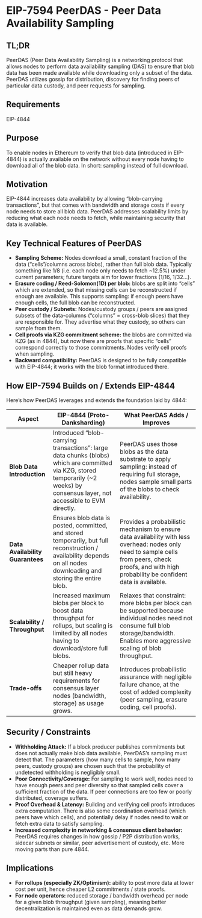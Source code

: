 # EIP-7594 PeerDAS - Peer Data Availability Sampling

## TL;DR

PeerDAS (Peer Data Availability Sampling) is a networking protocol that allows nodes to perform data availability sampling (DAS) to ensure that blob data has been made available while downloading only a subset of the data. PeerDAS utilizes gossip for distribution, discovery for finding peers of particular data custody, and peer requests for sampling.

## Requirements

EIP-4844

## Purpose

To enable nodes in Ethereum to verify that blob data (introduced in EIP-4844) is actually available on the network without every node having to download all of the blob data. In short: sampling instead of full download.

## Motivation

EIP-4844 increases data availability by allowing “blob-carrying transactions”, but that comes with bandwidth and storage costs if every node needs to store all blob data. PeerDAS addresses scalability limits by reducing what each node needs to fetch, while maintaining security that data is available.

## Key Technical Features of PeerDAS

- **Sampling Scheme:** Nodes download a small, constant fraction of the data (“cells”/columns across blobs), rather than full blob data. Typically something like 1/8 (i.e. each node only needs to fetch ~12.5%) under current parameters; future targets aim for lower fractions (1/16, 1/32…).
- **Erasure coding / Reed-Solomon(1D) per blob:** blobs are split into “cells” which are extended, so that missing cells can be reconstructed if enough are available. This supports sampling: if enough peers have enough cells, the full blob can be reconstructed.
- **Peer custody / Subnets:** Nodes/custody groups / peers are assigned subsets of the data-columns (“columns” = cross-blob slices) that they are responsible for. They advertise what they custody, so others can sample from them.
- **Cell proofs via KZG commitment scheme:** the blobs are committed via KZG (as in 4844), but now there are proofs that specific “cells” correspond correctly to those commitments. Nodes verify cell proofs when sampling.
- **Backward compatibility:** PeerDAS is designed to be fully compatible with EIP-4844; it works with the blob format introduced there.

## How EIP-7594 Builds on / Extends EIP-4844

Here’s how PeerDAS leverages and extends the foundation laid by 4844:

| Aspect | EIP-4844 (Proto-Danksharding) | What PeerDAS Adds / Improves |
|--------|-------------------------------|-------------------------------|
| **Blob Data Introduction** | Introduced “blob-carrying transactions”: large data chunks (blobs) which are committed via KZG, stored temporarily (~2 weeks) by consensus layer, not accessible to EVM directly. | PeerDAS uses those blobs as the data substrate to apply sampling: instead of requiring full storage, nodes sample small parts of the blobs to check availability. |
| **Data Availability Guarantees** | Ensures blob data is posted, committed, and stored temporarily, but full reconstruction / availability depends on all nodes downloading and storing the entire blob. | Provides a probabilistic mechanism to ensure data availability with less overhead: nodes only need to sample cells from peers, check proofs, and with high probability be confident data is available. |
| **Scalability / Throughput** | Increased maximum blobs per block to boost data throughput for rollups, but scaling is limited by all nodes having to download/store full blobs. | Relaxes that constraint: more blobs per block can be supported because individual nodes need not consume full blob storage/bandwidth. Enables more aggressive scaling of blob throughput. |
| **Trade-offs** | Cheaper rollup data but still heavy requirements for consensus layer nodes (bandwidth, storage) as usage grows. | Introduces probabilistic assurance with negligible failure chance, at the cost of added complexity (peer sampling, erasure coding, cell proofs). |

## Security  / Constraints

- **Withholding Attack:** If a block producer publishes commitments but does not actually make blob data available, PeerDAS’s sampling must detect that. The parameters (how many cells to sample, how many peers, custody groups) are chosen such that the probability of undetected withholding is negligibly small.
- **Poor Connectivity/Coverage:** For sampling to work well, nodes need to have enough peers and peer diversity so that sampled cells cover a sufficient fraction of the data. If peer connections are too few or poorly distributed, coverage suffers.
- **Proof Overhead & Latency:** Building and verifying cell proofs introduces extra computation. There is also some coordination overhead (which peers have which cells), and potentially delay if nodes need to wait or fetch extra data to satisfy sampling.
- **Increased complexity in networking & consensus client behavior:** PeerDAS requires changes in how gossip / P2P distribution works, sidecar subnets or similar, peer advertisement of custody, etc. More moving parts than pure 4844.

## Implications

- **For rollups (especially ZK/Optimism):** ability to post more data at lower cost per unit, hence cheaper L2 commitments / state proofs.
- **For node operators:** reduced storage / bandwidth overhead per node for a given blob throughput (given sampling), meaning better decentralization is maintained even as data demands grow.


